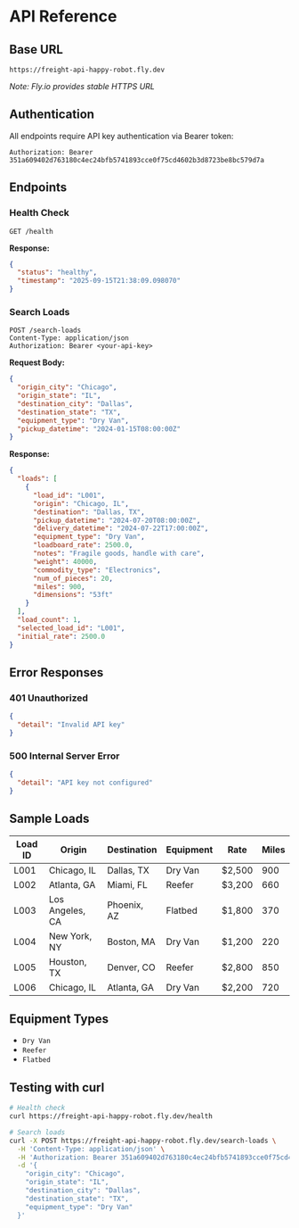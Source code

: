 # API Reference

## Base URL
```
https://freight-api-happy-robot.fly.dev
```
*Note: Fly.io provides stable HTTPS URL*

## Authentication
All endpoints require API key authentication via Bearer token:
```
Authorization: Bearer 351a609402d763180c4ec24bfb5741893cce0f75cd4602b3d8723be8bc579d7a
```

## Endpoints

### Health Check
```http
GET /health
```

**Response:**
```json
{
  "status": "healthy",
  "timestamp": "2025-09-15T21:38:09.098070"
}
```

### Search Loads
```http
POST /search-loads
Content-Type: application/json
Authorization: Bearer <your-api-key>
```

**Request Body:**
```json
{
  "origin_city": "Chicago",
  "origin_state": "IL",
  "destination_city": "Dallas", 
  "destination_state": "TX",
  "equipment_type": "Dry Van",
  "pickup_datetime": "2024-01-15T08:00:00Z"
}
```

**Response:**
```json
{
  "loads": [
    {
      "load_id": "L001",
      "origin": "Chicago, IL",
      "destination": "Dallas, TX",
      "pickup_datetime": "2024-07-20T08:00:00Z",
      "delivery_datetime": "2024-07-22T17:00:00Z",
      "equipment_type": "Dry Van",
      "loadboard_rate": 2500.0,
      "notes": "Fragile goods, handle with care",
      "weight": 40000,
      "commodity_type": "Electronics",
      "num_of_pieces": 20,
      "miles": 900,
      "dimensions": "53ft"
    }
  ],
  "load_count": 1,
  "selected_load_id": "L001",
  "initial_rate": 2500.0
}
```

## Error Responses

### 401 Unauthorized
```json
{
  "detail": "Invalid API key"
}
```

### 500 Internal Server Error
```json
{
  "detail": "API key not configured"
}
```

## Sample Loads

| Load ID | Origin | Destination | Equipment | Rate | Miles |
|---------|--------|-------------|-----------|------|-------|
| L001 | Chicago, IL | Dallas, TX | Dry Van | $2,500 | 900 |
| L002 | Atlanta, GA | Miami, FL | Reefer | $3,200 | 660 |
| L003 | Los Angeles, CA | Phoenix, AZ | Flatbed | $1,800 | 370 |
| L004 | New York, NY | Boston, MA | Dry Van | $1,200 | 220 |
| L005 | Houston, TX | Denver, CO | Reefer | $2,800 | 850 |
| L006 | Chicago, IL | Atlanta, GA | Dry Van | $2,200 | 720 |

## Equipment Types
- `Dry Van`
- `Reefer` 
- `Flatbed`

## Testing with curl

```bash
# Health check
curl https://freight-api-happy-robot.fly.dev/health

# Search loads
curl -X POST https://freight-api-happy-robot.fly.dev/search-loads \
  -H 'Content-Type: application/json' \
  -H 'Authorization: Bearer 351a609402d763180c4ec24bfb5741893cce0f75cd4602b3d8723be8bc579d7a' \
  -d '{
    "origin_city": "Chicago",
    "origin_state": "IL",
    "destination_city": "Dallas",
    "destination_state": "TX", 
    "equipment_type": "Dry Van"
  }'
```
